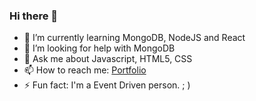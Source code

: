 ### Hi there 👋


- 🌱 I’m currently learning MongoDB, NodeJS and React
- 🤔 I’m looking for help with MongoDB
- 💬 Ask me about Javascript, HTML5, CSS
- 📫 How to reach me: [Portfolio](https://brunothomaz.ml)
- ⚡ Fun fact: I'm a Event Driven person. ; )
